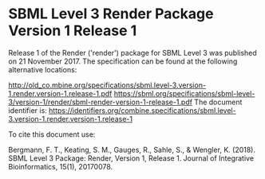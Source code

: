 # SBML Level 3 Render Package Version 1 Release 1
Release 1 of the Render ('render') package for SBML Level 3 was published on 21 November 2017. The specification can be found at the following alternative locations:

http://old_co.mbine.org/specifications/sbml.level-3.version-1.render.version-1.release-1.pdf
https://sbml.org/specifications/sbml-level-3/version-1/render/sbml-render-version-1-release-1.pdf
The document identifier is: https://identifiers.org/combine.specifications/sbml.level-3.version-1.render.version-1.release-1

To cite this document use:

Bergmann, F. T., Keating, S. M., Gauges, R., Sahle, S., & Wengler, K. (2018). SBML Level 3 Package: Render, Version 1, Release 1. Journal of Integrative Bioinformatics, 15(1), 20170078.